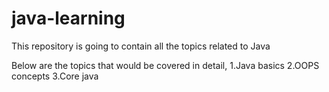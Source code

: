 # java-learning
This repository is going to contain all the topics related to Java

Below are the topics that would be covered in detail,
1.Java basics
2.OOPS concepts
3.Core java
